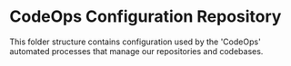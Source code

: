 # CodeOps Configuration Repository

This folder structure contains configuration used by the 'CodeOps' automated processes that manage our repositories and codebases.
